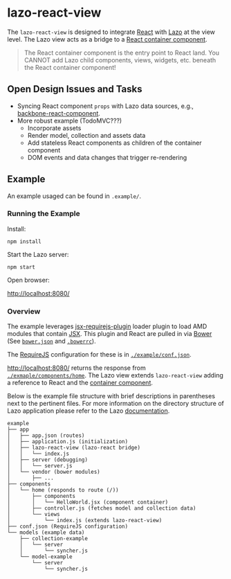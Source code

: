 # lazo-react-view
The `lazo-react-view` is designed to integrate [React](https://facebook.github.io/react/) with
[Lazo](http://lazojs.org/) at the view level. The Lazo view acts as a bridge to a
[React container component](https://medium.com/@learnreact/container-components-c0e67432e005).

> The React container component is the entry point to React land. You CANNOT add Lazo child
components, views, widgets, etc. beneath the React container component!

## Open Design Issues and Tasks

* Syncing React component `props` with Lazo data sources, e.g.,
[backbone-react-component](https://github.com/magalhas/backbone-react-component).
* More robust example (TodoMVC???)
  * Incorporate assets
  * Render model, collection and assets data
  * Add stateless React components as children of the container component
  * DOM events and data changes that trigger re-rendering

## Example
An example usaged can be found in `.example/`.

### Running the Example

Install:

```shell
npm install
```

Start the Lazo server:

```shell
npm start
```

Open browser:

[http://localhost:8080/](http://localhost:8080/)

### Overview
The example leverages [jsx-requirejs-plugin](https://github.com/philix/jsx-requirejs-plugin)
loader plugin to load AMD modules that contain [JSX](https://facebook.github.io/jsx/). This
plugin and React are pulled in via [Bower](http://bower.io/) (See [`bower.json`](bower.json) and
[`.bowerrc`](.bowerrc)).

The [RequireJS](http://requirejs.org/) configuration for these is in
[`./example/conf.json`](example/conf.json).

[http://localhost:8080/](http://localhost:8080/) returns the response from
[`./exmaple/components/home`](example/components/home). The Lazo view extends
`lazo-react-view` adding a reference to React and the
[container component](example/components/home/ui-components/HelloWorld.jsx).

Below is the example file structure with brief descriptions in parentheses next to the pertinent files. For
more information on the directory structure of Lazo application please refer to the Lazo
[documentation](http://lazojs.org/).

```shell
example
├── app
│   ├── app.json (routes)
│   ├── application.js (initialization)
│   ├── lazo-react-view (lazo-react bridge)
│   │   └── index.js
│   ├── server (debugging)
│   │   └── server.js
│   └── vendor (bower modules)
│       ├── ...
├── components
│   └── home (responds to route (/))
│       ├── components
│       │   └── HelloWorld.jsx (component container)
│       ├── controller.js (fetches model and collection data)
│       └── views
│           └── index.js (extends lazo-react-view)
├── conf.json (RequireJS configuration)
└── models (example data)
    ├── collection-example
    │   └── server
    │       └── syncher.js
    └── model-example
        └── server
            └── syncher.js

```